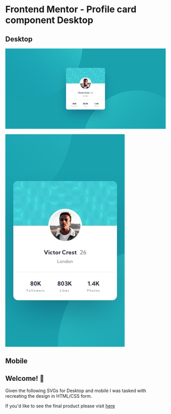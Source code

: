 # Frontend Mentor - Profile card component Desktop

## Desktop

![Desktop design preview for the Profile card component coding challenge](./design/desktop-design.jpg)


![Mobile design preview for the Profile card component coding challenge](./design/mobile-design.jpg)

## Mobile

## Welcome! 👋

Given the following SVGs for Desktop and mobile I was tasked with recreating the design in HTML/CSS form.

If you'd like to see the final product please visit [here](https://davidrhallartificialeducation.github.io/profile-card-component-main/)
